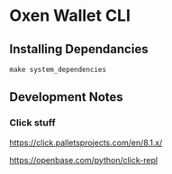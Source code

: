 # Oxen Wallet CLI

## Installing Dependancies
```
make system_dependencies
```

## Development Notes
### Click stuff
https://click.palletsprojects.com/en/8.1.x/

https://openbase.com/python/click-repl
